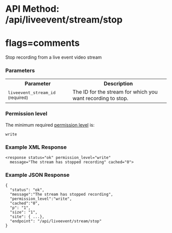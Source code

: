 # API Method: /api/liveevent/stream/stop
# flags=comments

Stop recording from a live event video stream


### Parameters

<table class="pretty">
  <tr><th>Parameter</th><th>Description</th></tr>
  <tr><td><tt>liveevent_stream_id</tt> <small>(required)</small></td><td>The ID for the stream for which you want recording to stop.</td></tr>
</table>

    

### Permission level 

The minimum required [permission level](index#permission-level) is:

    write


### Example XML Response

    <response status="ok" permission_level="write" 
      message="The stream has stopped recording" cached="0">

### Example JSON Response

    {
      "status": "ok", 
      "message":"The stream has stopped recording",
      "permission_level":"write",
      "cached":"0",
      "p": "1",
      "size": "1",
      "site": { ...},
      "endpoint": "/api/liveevent/stream/stop"
    }
